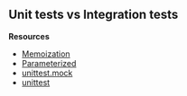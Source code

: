 ## Unit tests vs Integration tests

**Resources**

- [Memoization](https://en.wikipedia.org/wiki/Memoization)
- [Parameterized](https://pypi.org/project/parameterized/)
- [unittest.mock](https://docs.python.org/3/library/unittest.mock.html)
- [unittest](https://docs.python.org/3/library/unittest.html)